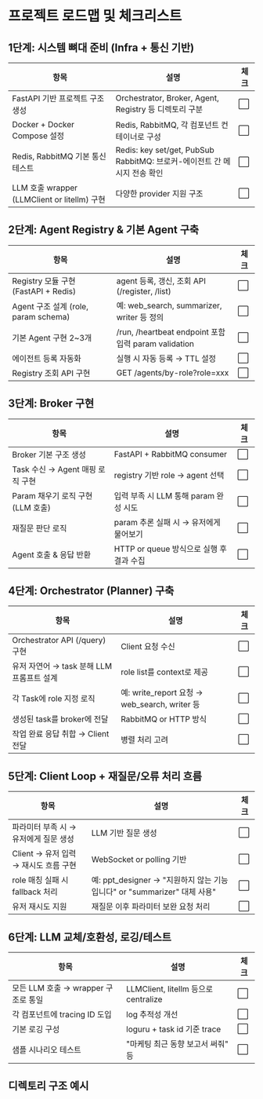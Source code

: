 # 프로젝트 로드맵 및 체크리스트

## 1단계: 시스템 뼈대 준비 (Infra + 통신 기반)

| 항목                                         | 설명                                                                        | 체크 |
| -------------------------------------------- | --------------------------------------------------------------------------- | ---- |
| FastAPI 기반 프로젝트 구조 생성              | Orchestrator, Broker, Agent, Registry 등 디렉토리 구분                      | ⬜️  |
| Docker + Docker Compose 설정                 | Redis, RabbitMQ, 각 컴포넌트 컨테이너로 구성                                | ⬜️  |
| Redis, RabbitMQ 기본 통신 테스트             | Redis: key set/get, PubSub<br>RabbitMQ: 브로커-에이전트 간 메시지 전송 확인 | ⬜️  |
| LLM 호출 wrapper (LLMClient or litellm) 구현 | 다양한 provider 지원 구조                                                   | ⬜️  |

## 2단계: Agent Registry & 기본 Agent 구축

| 항목                                 | 설명                                                    | 체크 |
| ------------------------------------ | ------------------------------------------------------- | ---- |
| Registry 모듈 구현 (FastAPI + Redis) | agent 등록, 갱신, 조회 API (/register, /list)           | ⬜️  |
| Agent 구조 설계 (role, param schema) | 예: web_search, summarizer, writer 등 정의              | ⬜️  |
| 기본 Agent 구현 2~3개                | /run, /heartbeat endpoint 포함<br>입력 param validation | ⬜️  |
| 에이전트 등록 자동화                 | 실행 시 자동 등록 → TTL 설정                            | ⬜️  |
| Registry 조회 API 구현               | GET /agents/by-role?role=xxx                            | ⬜️  |

## 3단계: Broker 구현

| 항목                              | 설명                                     | 체크 |
| --------------------------------- | ---------------------------------------- | ---- |
| Broker 기본 구조 생성             | FastAPI + RabbitMQ consumer              | ⬜️  |
| Task 수신 → Agent 매핑 로직 구현  | registry 기반 role → agent 선택          | ⬜️  |
| Param 채우기 로직 구현 (LLM 호출) | 입력 부족 시 LLM 통해 param 완성 시도    | ⬜️  |
| 재질문 판단 로직                  | param 추론 실패 시 → 유저에게 물어보기   | ⬜️  |
| Agent 호출 & 응답 반환            | HTTP or queue 방식으로 실행 후 결과 수집 | ⬜️  |

## 4단계: Orchestrator (Planner) 구축

| 항목                                      | 설명                                          | 체크 |
| ----------------------------------------- | --------------------------------------------- | ---- |
| Orchestrator API (/query) 구현            | Client 요청 수신                              | ⬜️  |
| 유저 자연어 → task 분해 LLM 프롬프트 설계 | role list를 context로 제공                    | ⬜️  |
| 각 Task에 role 지정 로직                  | 예: write_report 요청 → web_search, writer 등 | ⬜️  |
| 생성된 task를 broker에 전달               | RabbitMQ or HTTP 방식                         | ⬜️  |
| 작업 완료 응답 취합 → Client 전달         | 병렬 처리 고려                                | ⬜️  |

## 5단계: Client Loop + 재질문/오류 처리 흐름

| 항목                                  | 설명                                                                     | 체크 |
| ------------------------------------- | ------------------------------------------------------------------------ | ---- |
| 파라미터 부족 시 → 유저에게 질문 생성 | LLM 기반 질문 생성                                                       | ⬜️  |
| Client → 유저 입력 → 재시도 흐름 구현 | WebSocket or polling 기반                                                | ⬜️  |
| role 매칭 실패 시 fallback 처리       | 예: ppt_designer → "지원하지 않는 기능입니다" or "summarizer" 대체 사용" | ⬜️  |
| 유저 재시도 지원                      | 재질문 이후 파라미터 보완 요청 처리                                      | ⬜️  |

## 6단계: LLM 교체/호환성, 로깅/테스트

| 항목                                | 설명                                 | 체크 |
| ----------------------------------- | ------------------------------------ | ---- |
| 모든 LLM 호출 → wrapper 구조로 통일 | LLMClient, litellm 등으로 centralize | ⬜️  |
| 각 컴포넌트에 tracing ID 도입       | log 추적성 개선                      | ⬜️  |
| 기본 로깅 구성                      | loguru + task id 기준 trace          | ⬜️  |
| 샘플 시나리오 테스트                | "마케팅 최근 동향 보고서 써줘" 등    | ⬜️  |

## 디렉토리 구조 예시
